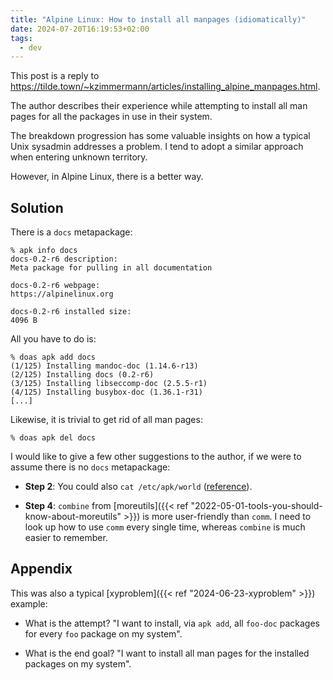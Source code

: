 ```yaml
---
title: "Alpine Linux: How to install all manpages (idiomatically)"
date: 2024-07-20T16:19:53+02:00
tags:
  - dev
---
```


This post is a reply to
https://tilde.town/~kzimmermann/articles/installing_alpine_manpages.html.

The author describes their experience while attempting to install all man pages
for all the packages in use in their system.

The breakdown progression has some valuable insights on how a typical Unix
sysadmin addresses a problem. I tend to adopt a similar approach when entering
unknown territory.

However, in Alpine Linux, there is a better way.

## Solution

There is a `docs` metapackage:

```shell
% apk info docs
docs-0.2-r6 description:
Meta package for pulling in all documentation

docs-0.2-r6 webpage:
https://alpinelinux.org

docs-0.2-r6 installed size:
4096 B
```

All you have to do is:

```shell
% doas apk add docs
(1/125) Installing mandoc-doc (1.14.6-r13)
(2/125) Installing docs (0.2-r6)
(3/125) Installing libseccomp-doc (2.5.5-r1)
(4/125) Installing busybox-doc (1.36.1-r31)
[...]
```

Likewise, it is trivial to get rid of all man pages:

```shell
% doas apk del docs
```

I would like to give a few other suggestions to the author, if we were to assume
there is no `docs` metapackage:

- **Step 2**: You could also `cat /etc/apk/world`
  ([reference](https://serverfault.com/questions/1032488/alpine-linux-apk-list-out-directly-installed-packages-by-apk-add)).

- **Step 4**: `combine` from [moreutils]({{< ref
  "2022-05-01-tools-you-should-know-about-moreutils" >}}) is more
  user-friendly than `comm`. I need to look up how to use `comm` every single
  time, whereas `combine` is much easier to remember.

## Appendix

This was also a typical [xyproblem]({{< ref "2024-06-23-xyproblem" >}}) example:

- What is the attempt? "I want to install, via `apk add`, all `foo-doc` packages
  for every `foo` package on my system".

- What is the end goal? "I want to install all man pages for the installed
  packages on my system".

